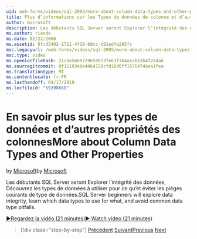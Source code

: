 ```yaml
---
uid: web-forms/videos/sql-2005/more-about-column-data-types-and-other-properties
title: Plus d’informations sur les Types de données de colonne et d’autres propriétés | Microsoft Docs
author: microsoft
description: Les débutants SQL Server seront Explorer l’intégrité des données, Découvrez les types de données à utiliser pour ce qu’et éviter les pièges courants de type de données.
ms.author: riande
ms.date: 02/22/2006
ms.assetid: 8fcd3402-1711-4f19-b0cc-b91edfe285fc
msc.legacyurl: /web-forms/videos/sql-2005/more-about-column-data-types-and-other-properties
msc.type: video
ms.openlocfilehash: 21c6e5b69729659973fe63f364aa3bb2b4f2e4ab
ms.sourcegitcommit: 0f1119340e4464720cfd16d0ff15764746ea1fea
ms.translationtype: MT
ms.contentlocale: fr-FR
ms.lasthandoff: 04/17/2019
ms.locfileid: "59398668"
---
```

# <a name="more-about-column-data-types-and-other-properties"></a><span data-ttu-id="adade-103">En savoir plus sur les types de données et d’autres propriétés des colonnes</span><span class="sxs-lookup"><span data-stu-id="adade-103">More about Column Data Types and Other Properties</span></span>

<span data-ttu-id="adade-104">by [Microsoft](https://github.com/microsoft)</span><span class="sxs-lookup"><span data-stu-id="adade-104">by [Microsoft](https://github.com/microsoft)</span></span>

<span data-ttu-id="adade-105">Les débutants SQL Server seront Explorer l’intégrité des données, Découvrez les types de données à utiliser pour ce qu’et éviter les pièges courants de type de données.</span><span class="sxs-lookup"><span data-stu-id="adade-105">SQL Server beginners will explore data integrity, learn which data types to use for what, and avoid common data type pitfalls.</span></span>

[<span data-ttu-id="adade-106">&#9654;Regardez la vidéo (21 minutes)</span><span class="sxs-lookup"><span data-stu-id="adade-106">&#9654; Watch video (21 minutes)</span></span>](https://channel9.msdn.com/Blogs/ASP-NET-Site-Videos/more-about-column-data-types-and-other-properties)

> [!div class="step-by-step"]
> <span data-ttu-id="adade-107">[Précédent](understanding-database-tables-and-records.md)
> [Suivant](designing-relational-database-tables.md)</span><span class="sxs-lookup"><span data-stu-id="adade-107">[Previous](understanding-database-tables-and-records.md)
[Next](designing-relational-database-tables.md)</span></span>
